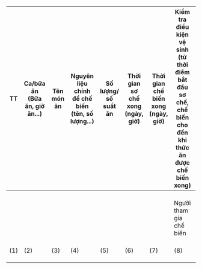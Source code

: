 | TT | Ca/bữa ăn (Bữa ăn, giờ ăn...) | Tên món ăn | Nguyên liệu chính để chế biến (tên, số lượng...) | Số lượng/ số suất ăn | Thời gian sơ chế xong (ngày, giờ) | Thời gian chế biến xong (ngày, giờ) | Kiểm tra điều kiện vệ sinh (từ thời điểm bắt đầu sơ chế, chế biến cho đến khi thức ăn được chế biến xong) | | | Kiểm tra cảm quan thức ăn (màu, mùi, vị, trạng thái, bảo quản...) | Biện pháp xử lý/ Ghi chú |
|---|---|---|---|---|---|---|---|---|---|---|---|
| | | | | | | | Người tham gia chế biến | Trang thiết bị dụng cụ | Khu vực chế biến và phụ trợ | Đạt | Không đạt | |
| (1) | (2) | (3) | (4) | (5) | (6) | (7) | (8) | (9) | (10) | (11) | (12) | (13) |
| | | | | | | | | | | | | |
| | | | | | | | | | | | | |
| | | | | | | | | | | | | |